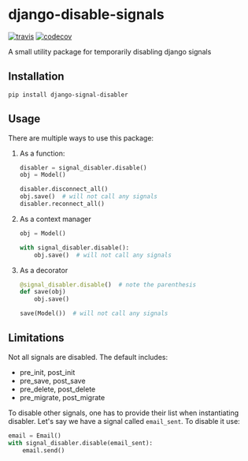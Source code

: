 django-disable-signals
======================
[![travis](https://travis-ci.org/RobertKolner/django-signal-disabler.svg?branch=master)](https://travis-ci.org/RobertKolner/django-signal-disabler)
[![codecov](https://codecov.io/gh/RobertKolner/django-signal-disabler/branch/master/graph/badge.svg)](https://codecov.io/gh/RobertKolner/django-signal-disabler)

A small utility package for temporarily disabling django signals

Installation
------------
`pip install django-signal-disabler`

Usage
-----
There are multiple ways to use this package:

1. As a function:

    ```python
    disabler = signal_disabler.disable()
    obj = Model()

    disabler.disconnect_all()
    obj.save()  # will not call any signals
    disabler.reconnect_all()
    ```

2. As a context manager

    ```python
    obj = Model()

    with signal_disabler.disable():
        obj.save()  # will not call any signals
    ```

3. As a decorator

    ```python
    @signal_disabler.disable()  # note the parenthesis
    def save(obj)
        obj.save()

    save(Model())  # will not call any signals
    ```

Limitations
-----------
Not all signals are disabled. The default includes:

- pre_init, post_init
- pre_save, post_save
- pre_delete, post_delete
- pre_migrate, post_migrate

To disable other signals, one has to provide their list when instantiating disabler. Let's say we
have a signal called `email_sent`. To disable it use:

```python
email = Email()
with signal_disabler.disable(email_sent):
    email.send()
```
